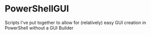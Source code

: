 # PowerShellGUI
Scripts I've put together to allow for (relatively) easy GUI creation in PowerShell without a GUI Builder
